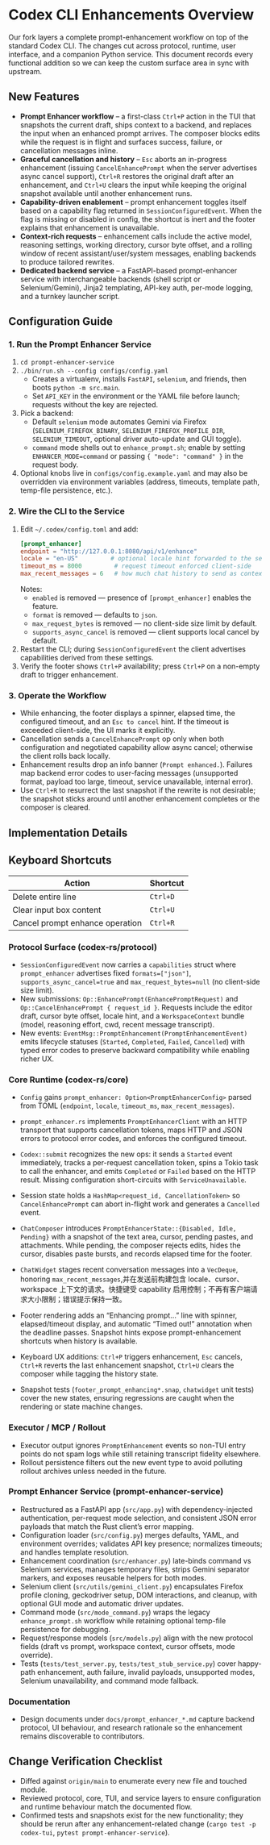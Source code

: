 # Codex CLI Enhancements Overview

Our fork layers a complete prompt-enhancement workflow on top of the standard Codex CLI. The changes cut across protocol, runtime, user interface, and a companion Python service. This document records every functional addition so we can keep the custom surface area in sync with upstream.

## New Features

- **Prompt Enhancer workflow** – a first-class `Ctrl+P` action in the TUI that snapshots the current draft, ships context to a backend, and replaces the input when an enhanced prompt arrives. The composer blocks edits while the request is in flight and surfaces success, failure, or cancellation messages inline.
- **Graceful cancellation and history** – `Esc` aborts an in-progress enhancement (issuing `CancelEnhancePrompt` when the server advertises async cancel support), `Ctrl+R` restores the original draft after an enhancement, and `Ctrl+U` clears the input while keeping the original snapshot available until another enhancement runs.
- **Capability-driven enablement** – prompt enhancement toggles itself based on a capability flag returned in `SessionConfiguredEvent`. When the flag is missing or disabled in config, the shortcut is inert and the footer explains that enhancement is unavailable.
- **Context-rich requests** – enhancement calls include the active model, reasoning settings, working directory, cursor byte offset, and a rolling window of recent assistant/user/system messages, enabling backends to produce tailored rewrites.
- **Dedicated backend service** – a FastAPI-based prompt-enhancer service with interchangeable backends (shell script or Selenium/Gemini), Jinja2 templating, API-key auth, per-mode logging, and a turnkey launcher script.

## Configuration Guide

### 1. Run the Prompt Enhancer Service
1. `cd prompt-enhancer-service`
2. `./bin/run.sh --config configs/config.yaml`
   - Creates a virtualenv, installs `FastAPI`, `selenium`, and friends, then boots `python -m src.main`.
   - Set `API_KEY` in the environment or the YAML file before launch; requests without the key are rejected.
3. Pick a backend:
   - Default `selenium` mode automates Gemini via Firefox (`SELENIUM_FIREFOX_BINARY`, `SELENIUM_FIREFOX_PROFILE_DIR`, `SELENIUM_TIMEOUT`, optional driver auto-update and GUI toggle).
   - `command` mode shells out to `enhance_prompt.sh`; enable by setting `ENHANCER_MODE=command` or passing `{ "mode": "command" }` in the request body.
4. Optional knobs live in `configs/config.example.yaml` and may also be overridden via environment variables (address, timeouts, template path, temp-file persistence, etc.).

### 2. Wire the CLI to the Service
1. Edit `~/.codex/config.toml` and add:
   ```toml
   [prompt_enhancer]
   endpoint = "http://127.0.0.1:8080/api/v1/enhance"
   locale = "en-US"         # optional locale hint forwarded to the service
   timeout_ms = 8000         # request timeout enforced client-side
   max_recent_messages = 6   # how much chat history to send as context
   ```
   Notes:
   - `enabled` is removed — presence of `[prompt_enhancer]` enables the feature.
   - `format` is removed — defaults to `json`.
   - `max_request_bytes` is removed — no client-side size limit by default.
   - `supports_async_cancel` is removed — client supports local cancel by default.
2. Restart the CLI; during `SessionConfiguredEvent` the client advertises capabilities derived from these settings.
3. Verify the footer shows `Ctrl+P` availability; press `Ctrl+P` on a non-empty draft to trigger enhancement.

### 3. Operate the Workflow
- While enhancing, the footer displays a spinner, elapsed time, the configured timeout, and an `Esc to cancel` hint. If the timeout is exceeded client-side, the UI marks it explicitly.
- Cancellation sends a `CancelEnhancePrompt` op only when both configuration and negotiated capability allow async cancel; otherwise the client rolls back locally.
- Enhancement results drop an info banner (`Prompt enhanced.`). Failures map backend error codes to user-facing messages (unsupported format, payload too large, timeout, service unavailable, internal error).
- Use `Ctrl+R` to resurrect the last snapshot if the rewrite is not desirable; the snapshot sticks around until another enhancement completes or the composer is cleared.

## Implementation Details

## Keyboard Shortcuts

| Action                               | Shortcut |
|--------------------------------------|----------|
| Delete entire line                   | `Ctrl+D` |
| Clear input box content              | `Ctrl+U` |
| Cancel prompt enhance operation      | `Ctrl+R` |

### Protocol Surface (codex-rs/protocol)
- `SessionConfiguredEvent` now carries a `capabilities` struct where `prompt_enhancer` advertises fixed `formats=["json"]`, `supports_async_cancel=true` and `max_request_bytes=null` (no client-side size limit).
- New submissions: `Op::EnhancePrompt(EnhancePromptRequest)` and `Op::CancelEnhancePrompt { request_id }`. Requests include the editor draft, cursor byte offset, locale hint, and a `WorkspaceContext` bundle (model, reasoning effort, cwd, recent message transcript).
- New events: `EventMsg::PromptEnhancement(PromptEnhancementEvent)` emits lifecycle statuses (`Started`, `Completed`, `Failed`, `Cancelled`) with typed error codes to preserve backward compatibility while enabling richer UX.

### Core Runtime (codex-rs/core)
- `Config` gains `prompt_enhancer: Option<PromptEnhancerConfig>` parsed from TOML (`endpoint`, `locale`, `timeout_ms`, `max_recent_messages`).
- `prompt_enhancer.rs` implements `PromptEnhancerClient` with an HTTP transport that supports cancellation tokens, maps HTTP and JSON errors to protocol error codes, and enforces the configured timeout.
- `Codex::submit` recognizes the new ops: it sends a `Started` event immediately, tracks a per-request cancellation token, spins a Tokio task to call the enhancer, and emits `Completed` or `Failed` based on the HTTP result. Missing configuration short-circuits with `ServiceUnavailable`.
- Session state holds a `HashMap<request_id, CancellationToken>` so `CancelEnhancePrompt` can abort in-flight work and generates a `Cancelled` event.

- `ChatComposer` introduces `PromptEnhancerState::{Disabled, Idle, Pending}` with a snapshot of the text area, cursor, pending pastes, and attachments. While pending, the composer rejects edits, hides the cursor, disables paste bursts, and records elapsed time for the footer.
- `ChatWidget` stages recent conversation messages into a `VecDeque`, honoring `max_recent_messages`,并在发送前构建包含 locale、cursor、workspace 上下文的请求。快捷键受 capability 启用控制；不再有客户端请求大小限制；错误提示保持一致。
- Footer rendering adds an “Enhancing prompt…” line with spinner, elapsed/timeout display, and automatic “Timed out!” annotation when the deadline passes. Snapshot hints expose prompt-enhancement shortcuts when history is available.
- Keyboard UX additions: `Ctrl+P` triggers enhancement, `Esc` cancels, `Ctrl+R` reverts the last enhancement snapshot, `Ctrl+U` clears the composer while tagging the history state.
- Snapshot tests (`footer_prompt_enhancing*.snap`, `chatwidget` unit tests) cover the new states, ensuring regressions are caught when the rendering or state machine changes.

### Executor / MCP / Rollout
- Executor output ignores `PromptEnhancement` events so non-TUI entry points do not spam logs while still retaining transcript fidelity elsewhere.
- Rollout persistence filters out the new event type to avoid polluting rollout archives unless needed in the future.

### Prompt Enhancer Service (prompt-enhancer-service)
- Restructured as a FastAPI app (`src/app.py`) with dependency-injected authentication, per-request mode selection, and consistent JSON error payloads that match the Rust client’s error mapping.
- Configuration loader (`src/config.py`) merges defaults, YAML, and environment overrides; validates API key presence; normalizes timeouts; and handles template resolution.
- Enhancement coordination (`src/enhancer.py`) late-binds command vs Selenium services, manages temporary files, strips Gemini separator markers, and exposes reusable helpers for both modes.
- Selenium client (`src/utils/gemini_client.py`) encapsulates Firefox profile cloning, geckodriver setup, DOM interactions, and cleanup, with optional GUI mode and automatic driver updates.
- Command mode (`src/mode_command.py`) wraps the legacy `enhance_prompt.sh` workflow while retaining optional temp-file persistence for debugging.
- Request/response models (`src/models.py`) align with the new protocol fields (draft vs prompt, workspace context, cursor offsets, mode override).
- Tests (`tests/test_server.py`, `tests/test_stub_service.py`) cover happy-path enhancement, auth failure, invalid payloads, unsupported modes, Selenium unavailability, and command mode fallback.

### Documentation
- Design documents under `docs/prompt_enhancer_*.md` capture backend protocol, UI behaviour, and research rationale so the enhancement remains discoverable to contributors.

## Change Verification Checklist

- Diffed against `origin/main` to enumerate every new file and touched module.
- Reviewed protocol, core, TUI, and service layers to ensure configuration and runtime behaviour match the documented flow.
- Confirmed tests and snapshots exist for the new functionality; they should be rerun after any enhancement-related change (`cargo test -p codex-tui`, `pytest prompt-enhancer-service`).
